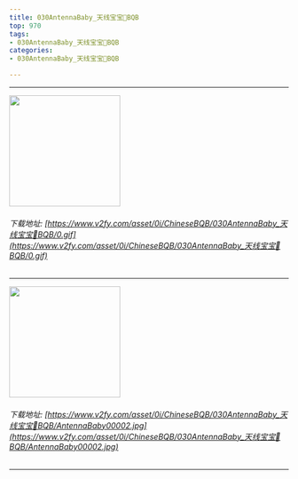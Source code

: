 ```yaml
---
title: 030AntennaBaby_天线宝宝👶BQB
top: 970
tags:
- 030AntennaBaby_天线宝宝👶BQB
categories:
- 030AntennaBaby_天线宝宝👶BQB

---
```


------

<!-- more -->

<img height='200px' style='height:200px;'  src='/ChineseBQB/images/loading.png' data-original='https://www.v2fy.com/asset/0i/ChineseBQB/030AntennaBaby_天线宝宝👶BQB/0.gif' /><br/><h6>下载地址: [https://www.v2fy.com/asset/0i/ChineseBQB/030AntennaBaby_天线宝宝👶BQB/0.gif](https://www.v2fy.com/asset/0i/ChineseBQB/030AntennaBaby_天线宝宝👶BQB/0.gif)</h6><hr/><img height='200px' style='height:200px;'  src='/ChineseBQB/images/loading.png' data-original='https://www.v2fy.com/asset/0i/ChineseBQB/030AntennaBaby_天线宝宝👶BQB/AntennaBaby00002.jpg' /><br/><h6>下载地址: [https://www.v2fy.com/asset/0i/ChineseBQB/030AntennaBaby_天线宝宝👶BQB/AntennaBaby00002.jpg](https://www.v2fy.com/asset/0i/ChineseBQB/030AntennaBaby_天线宝宝👶BQB/AntennaBaby00002.jpg)</h6><hr/>